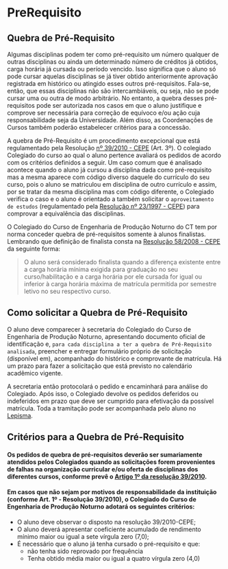 # PreRequisito

## Quebra de Pré-Requisito

Algumas disciplinas podem ter como pré-requisito um número qualquer de outras disciplinas ou ainda um determinado número de créditos já obtidos, carga horária já cursada ou período vencido. Isso significa que o aluno só pode cursar aquelas disciplinas se já tiver obtido anteriormente aprovação registrada em histórico ou atingido esses outros pré-requisitos. Fala-se, então, que essas disciplinas não são intercambiáveis, ou seja, não se pode cursar uma ou outra de modo arbitrário. No entanto, a quebra desses pré-requisitos pode ser autorizada nos casos em que o aluno justifique e comprove ser necessária para correção de equívoco e/ou ação cuja responsabilidade seja da Universidade. Além disso, as Coordenações de Cursos também poderão estabelecer critérios para a concessão.

A quebra de Pré-Requisito é um procedimento excepcional que está regulamentado pela Resolução [nº 39/2010 - CEPE](http://www.daocs.ufes.br/sites/daocs.ufes.br/files/field/anexo/resolucao_no_39.2010.pdf) (Art. 3º). O colegiado Colegiado do curso ao qual o aluno pertence avaliará os pedidos de acordo com os critérios definidos a seguir. Um caso comum que é analisado acontece quando o aluno já cursou a disciplina dada como pré-requisito mas a mesma aparece com código diverso daquele do currículo do seu curso, pois o aluno se matriculou em disciplina de outro currículo e assim, por se tratar da mesma disciplina mas com código diferente, o Colegiado verifica o caso e o aluno é orientado a também solicitar o `aproveitamento de estudos` (regulamentado pela [Resolução nº 23/1997 - CEPE](http://www.daocs.ufes.br/resolu%C3%A7%C3%A3o-n%C2%BA-231997-cepe)) para comprovar a equivalência das disciplinas.

O Colegiado do Curso de Engenharia de Produção Noturno do CT tem por norma conceder quebra de pré-requisitos somente à alunos finalistas. Lembrando que definição de finalista consta na [Resolução 58/2008 - CEPE](https://aluno.ufes.br/Documentos/resolucao_058_2008.pdf) da seguinte forma:

> O aluno será considerado finalista quando a diferença existente entre a carga horária mínima exigida para graduação no seu curso/habilitação e a carga horária por ele cursada for igual ou inferior à carga horária máxima de matrícula permitida por semestre letivo no seu respectivo curso.

## Como solicitar a Quebra de Pré-Requisito

O aluno deve comparecer à secretaria do Colegiado do Curso de Engenharia de Produção Noturno, apresentando documento oficial de identificação e, `para cada disciplina a ter a quebra de Pré-Requisito analisada`, preencher e entregar formulário próprio de solicitação (disponível em), acompanhado do histórico e comprovante de matrícula. Há um prazo para fazer a solicitação que está previsto no calendário acadêmico vigente. 

A secretaria então protocolará o pedido e encaminhará para análise do Colegiado. Após isso, o Colegiado devolve os pedidos deferidos ou indeferidos em prazo que deve ser cumprido para efetivação da possível matrícula. Toda a tramitação pode ser acompanhada pelo aluno no [Lepisma](https://protocolo.ufes.br/#/busca).

## Critérios para a Quebra de Pré-Requisito

#### Os pedidos de quebra de pré-requisitos deverão ser sumariamente atendidos pelos Colegiados quando as solicitações forem provenientes de falhas na organização curricular e/ou oferta de disciplinas dos diferentes cursos, conforme prevê o [Artigo 1º da resolução 39/2010](http://www.daocs.ufes.br/sites/daocs.ufes.br/files/field/anexo/resolucao_no_39.2010.pdf).

#### Em casos que não sejam por motivos de responsabilidade da instituição (conforme Art. 1º - Resolução 39/2010), o Colegiado do Curso de Engenharia de Produção Noturno adotará os seguintes critérios:

- O aluno deve observar o disposto na resolução 39/2010-CEPE;
- O aluno deverá apresentar coeficiente acumulado de rendimento mínimo maior ou igual a sete vírgula zero (7,0);
- É necessário que o aluno já tenha cursado o pré-requisito e que:
  - não tenha sido reprovado por frequência
  - Tenha obtido média maior ou igual a quatro vírgula zero (4,0)


<!-- Excetuam-se do disposto nesses critérios de quebra de pré-requisitos os casos especiais de afastamento por amparo legal; estudantes em programas de acompanhamento ou plano de estudos; o poder da lei, ou seja, o caráter de norma
obrigatória a que todos estão sujeitos, e casos de força maior, sendo que o Colegiado de Curso analisará cada situação que se apresente. -->

<!-- O requerimento de quebra de pré-requisito, devidamente justificado, deve ser apresentado
pelo interessado junto à Coordenação de Curso, acompanhado do histórico e comprovante
de matrícula, até a data prevista no calendário acadêmico desta Universidade para a solicita-
ção do ajuste de matrícula; -->
